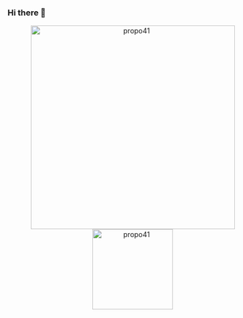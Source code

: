 ### Hi there 👋

<!--
**Propo41/Propo41** is a ✨ _special_ ✨ repository because its `README.md` (this file) appears on your GitHub profile.

Here are some ideas to get you started:

- 🔭 I’m currently working on ...
- 🌱 I’m currently learning ...
- 👯 I’m looking to collaborate on ...
- 🤔 I’m looking for help with ...
- 💬 Ask me about ...
- 📫 How to reach me: ...
- 😄 Pronouns: ...
- ⚡ Fun fact: ...
-->


<p align="center"> 
    <img src="https://github-readme-stats.vercel.app/api?username=propo41&count_private=true&show_icons=true&theme=dracula" alt="propo41" width="411"/> 
    <img src="https://github-readme-stats.vercel.app/api/top-langs/?username=propo41&langs_count=8&layout=compact&theme=dracula" alt="propo41" height="162" />
</p>
